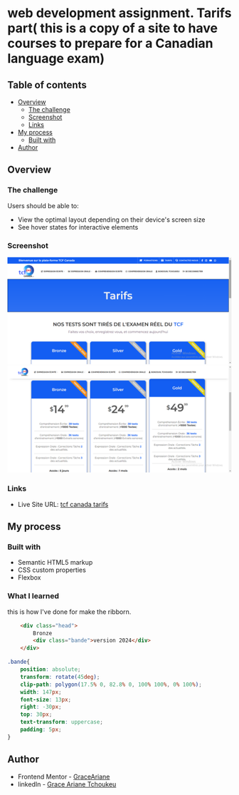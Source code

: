 # web development assignment. Tarifs part( this is a copy of a site to have courses to prepare for a Canadian language exam)

## Table of contents

- [Overview](#overview)
  - [The challenge](#the-challenge)
  - [Screenshot](#screenshot)
  - [Links](#links)
- [My process](#my-process)
  - [Built with](#built-with)
- [Author](#author)


## Overview

### The challenge

Users should be able to:

- View the optimal layout depending on their device's screen size
- See hover states for interactive elements

### Screenshot

![](images/haut-tarifs.png)
![](images/bas-tarifs.png)




### Links

- Live Site URL: [tcf canada tarifs](https://tpweb-tarifs.vercel.app/)

## My process

### Built with

- Semantic HTML5 markup
- CSS custom properties
- Flexbox


### What I learned

this is how I've done for make the ribborn.
```html
    <div class="head">
        Bronze
        <div class="bande">version 2024</div>
    </div>
```
```css
.bande{
    position: absolute;
    transform: rotate(45deg);
    clip-path: polygon(17.5% 0, 82.8% 0, 100% 100%, 0% 100%);
    width: 147px;
    font-size: 13px;
    right: -30px;
    top: 30px;
    text-transform: uppercase;
    padding: 5px;
}
```

## Author

- Frontend Mentor - [GraceAriane](https://www.frontendmentor.io/profile/GraceAriane)
- linkedIn - [Grace Ariane Tchoukeu](https://www.linkedin.com/in/grace-ariane-tchoukeu)